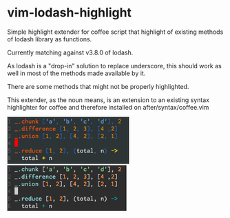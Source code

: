 # vim-lodash-highlight
Simple highlight extender for coffee script that highlight of existing methods of lodash library as functions.

Currently matching against v3.8.0 of lodash.

As lodash is a "drop-in" solution to replace underscore, this should work as well in most of the methods made available by it.

There are some methods that might not be properly highlighted.

This extender, as the noun means, is an extension to an existing syntax highlighter for coffee and therefore installed on after/syntax/coffee.vim

![Two2Tango](res/two2tango.png?raw=true "Highlight with two2tango colorscheme")
![Tomorrow-Night-Eighties](res/tomorrow-night-eighties.png?raw=true "Highlight with Tomorrow-Night-Eighties colorscheme")
